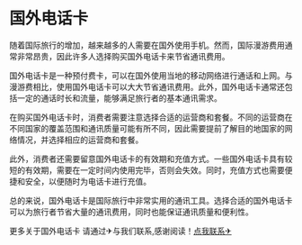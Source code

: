 # 国外电话卡

随着国际旅行的增加，越来越多的人需要在国外使用手机。然而，国际漫游费用通常非常昂贵，因此许多人选择购买国外电话卡来节省通讯费用。

国外电话卡是一种预付费卡，可以在国外使用当地的移动网络进行通话和上网。与漫游费相比，使用国外电话卡可以大大节省通讯费用。此外，国外电话卡通常还包括一定的通话时长和流量，能够满足旅行者的基本通讯需求。

在购买国外电话卡时，消费者需要注意选择合适的运营商和套餐。不同的运营商在不同国家的覆盖范围和通讯质量可能有所不同，因此需要提前了解目的地国家的网络情况，并选择相应的运营商和套餐。

此外，消费者还需要留意国外电话卡的有效期和充值方式。一些国外电话卡具有较短的有效期，需要在一定时间内使用完毕，否则会失效。同时，充值方式也需要便捷和安全，以便随时为电话卡进行充值。

总的来说，国外电话卡是国际旅行中非常实用的通讯工具。选择合适的国外电话卡可以为旅行者节省大量的通讯费用，同时也能保证通讯质量和便利性。

更多关于国外电话卡 请通过✈与我们联系,感谢阅读！[点我联系✈](https://m.G208.com)